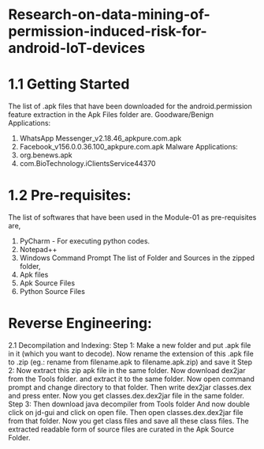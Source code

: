 # Research-on-data-mining-of-permission-induced-risk-for-android-IoT-devices
# 1.1 Getting Started
The list of .apk files that have been downloaded for the android.permission feature extraction in the Apk Files folder are.
Goodware/Benign 
Applications: 
1. WhatsApp Messenger_v2.18.46_apkpure.com.apk
2. Facebook_v156.0.0.36.100_apkpure.com.apk Malware Applications:
1. org.benews.apk
2. com.BioTechnology.iClientsService44370 
# 1.2 Pre-requisites: 
The list of softwares that have been used in the Module-01 as pre-requisites are,
1. PyCharm - For executing python codes. 
2. Notepad++ 
3. Windows Command Prompt
The list of Folder and Sources in the zipped folder, 
1. Apk files 
2. Apk Source Files 
3. Python Source Files 

# Reverse Engineering: 
2.1 Decompilation and Indexing: 
Step 1: Make a new folder and put .apk file in it (which you want to decode). Now rename the extension of this .apk file to .zip (eg.: rename from filename.apk to filename.apk.zip) and save it 
Step 2: Now extract this zip apk file in the same folder. Now download dex2jar from the Tools folder. and extract it to the same folder. Now open command prompt and change directory to that folder. Then write dex2jar classes.dex and press enter. Now you get classes.dex.dex2jar file in the same folder. 
Step 3: Then download java decompiler from Tools folder And now double click on jd-gui and click on open file. Then open classes.dex.dex2jar file from that folder. Now you get class files and save all these class files. The extracted readable form of source files are curated in the Apk Source Folder.
